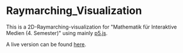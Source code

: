 # Raymarching_Visualization

This is a 2D-Raymarching-visualization for "Mathematik für Interaktive Medien (4. Semester)"
using mainly [p5.js](https://p5js.org/).

A live version can be found [here](https://www.hs-augsburg.de/homes/mokro/mathematik/visualisierung_raymarching/).
